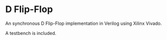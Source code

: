 # D Flip-Flop

An synchronous D Flip-Flop implementation in Verilog using Xilinx Vivado.

A testbench is included.